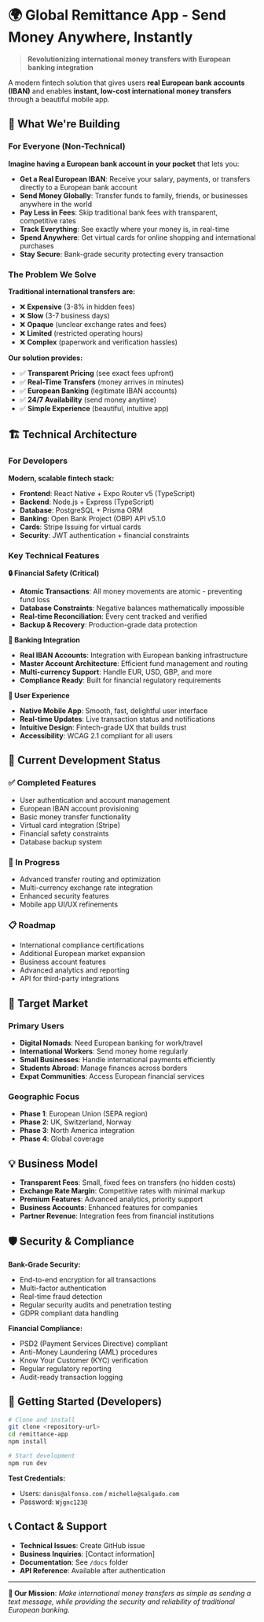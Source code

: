 # 🌍 Global Remittance App - Send Money Anywhere, Instantly

> **Revolutionizing international money transfers with European banking integration**

A modern fintech solution that gives users **real European bank accounts (IBAN)** and enables **instant, low-cost international money transfers** through a beautiful mobile app.

## 🎯 What We're Building

### For Everyone (Non-Technical)

**Imagine having a European bank account in your pocket** that lets you:

- **Get a Real European IBAN**: Receive your salary, payments, or transfers directly to a European bank account
- **Send Money Globally**: Transfer funds to family, friends, or businesses anywhere in the world
- **Pay Less in Fees**: Skip traditional bank fees with transparent, competitive rates
- **Track Everything**: See exactly where your money is, in real-time
- **Spend Anywhere**: Get virtual cards for online shopping and international purchases
- **Stay Secure**: Bank-grade security protecting every transaction

### The Problem We Solve

**Traditional international transfers are:**
- ❌ **Expensive** (3-8% in hidden fees)
- ❌ **Slow** (3-7 business days)
- ❌ **Opaque** (unclear exchange rates and fees)
- ❌ **Limited** (restricted operating hours)
- ❌ **Complex** (paperwork and verification hassles)

**Our solution provides:**
- ✅ **Transparent Pricing** (see exact fees upfront)
- ✅ **Real-Time Transfers** (money arrives in minutes)
- ✅ **European Banking** (legitimate IBAN accounts)
- ✅ **24/7 Availability** (send money anytime)
- ✅ **Simple Experience** (beautiful, intuitive app)

## 🏗️ Technical Architecture

### For Developers

**Modern, scalable fintech stack:**

- **Frontend**: React Native + Expo Router v5 (TypeScript)
- **Backend**: Node.js + Express (TypeScript)
- **Database**: PostgreSQL + Prisma ORM
- **Banking**: Open Bank Project (OBP) API v5.1.0
- **Cards**: Stripe Issuing for virtual cards
- **Security**: JWT authentication + financial constraints

### Key Technical Features

**🔒 Financial Safety (Critical)**
- **Atomic Transactions**: All money movements are atomic - preventing fund loss
- **Database Constraints**: Negative balances mathematically impossible
- **Real-time Reconciliation**: Every cent tracked and verified
- **Backup & Recovery**: Production-grade data protection

**🏦 Banking Integration**
- **Real IBAN Accounts**: Integration with European banking infrastructure
- **Master Account Architecture**: Efficient fund management and routing
- **Multi-currency Support**: Handle EUR, USD, GBP, and more
- **Compliance Ready**: Built for financial regulatory requirements

**📱 User Experience**
- **Native Mobile App**: Smooth, fast, delightful user interface
- **Real-time Updates**: Live transaction status and notifications
- **Intuitive Design**: Fintech-grade UX that builds trust
- **Accessibility**: WCAG 2.1 compliant for all users

## 🚀 Current Development Status

### ✅ Completed Features
- User authentication and account management
- European IBAN account provisioning
- Basic money transfer functionality
- Virtual card integration (Stripe)
- Financial safety constraints
- Database backup system

### 🔄 In Progress
- Advanced transfer routing and optimization
- Multi-currency exchange rate integration
- Enhanced security features
- Mobile app UI/UX refinements

### 📋 Roadmap
- International compliance certifications
- Additional European market expansion
- Business account features
- Advanced analytics and reporting
- API for third-party integrations

## 🌟 Target Market

### Primary Users
- **Digital Nomads**: Need European banking for work/travel
- **International Workers**: Send money home regularly
- **Small Businesses**: Handle international payments efficiently
- **Students Abroad**: Manage finances across borders
- **Expat Communities**: Access European financial services

### Geographic Focus
- **Phase 1**: European Union (SEPA region)
- **Phase 2**: UK, Switzerland, Norway
- **Phase 3**: North America integration
- **Phase 4**: Global coverage

## 💡 Business Model

- **Transparent Fees**: Small, fixed fees on transfers (no hidden costs)
- **Exchange Rate Margin**: Competitive rates with minimal markup
- **Premium Features**: Advanced analytics, priority support
- **Business Accounts**: Enhanced features for companies
- **Partner Revenue**: Integration fees from financial institutions

## 🛡️ Security & Compliance

**Bank-Grade Security:**
- End-to-end encryption for all transactions
- Multi-factor authentication
- Real-time fraud detection
- Regular security audits and penetration testing
- GDPR compliant data handling

**Financial Compliance:**
- PSD2 (Payment Services Directive) compliant
- Anti-Money Laundering (AML) procedures
- Know Your Customer (KYC) verification
- Regular regulatory reporting
- Audit-ready transaction logging

## 🚀 Getting Started (Developers)

```bash
# Clone and install
git clone <repository-url>
cd remittance-app
npm install

# Start development
npm run dev
```

**Test Credentials:**
- Users: `danis@alfonso.com` / `michelle@salgado.com`
- Password: `Wjgnc123@`

## 📞 Contact & Support

- **Technical Issues**: Create GitHub issue
- **Business Inquiries**: [Contact information]
- **Documentation**: See `/docs` folder
- **API Reference**: Available after authentication

---

**🌟 Our Mission**: *Make international money transfers as simple as sending a text message, while providing the security and reliability of traditional European banking.*